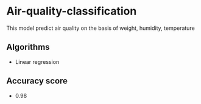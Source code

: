# Air-quality-classification


This model predict air quality on the basis of weight, humidity, temperature 

## Algorithms
  * Linear regression

## Accuracy score 
  * 0.98
